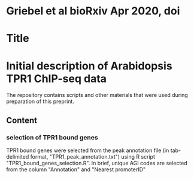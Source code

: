 # Griebel et al bioRxiv Apr 2020, doi
# Title
# Initial description of Arabidopsis TPR1 ChIP-seq data

The repository contains scripts and other materials that were used during preparation of this preprint.

## Content
### selection of TPR1 bound genes

TPR1 bound genes were selected from the peak annotation file (in tab-delimited format, "TPR1_peak_annotation.txt") using R script "TPR1_bound_genes_selection.R". In brief, unique AGI codes are selected from the column "Annotation" and "Nearest promoterID"

